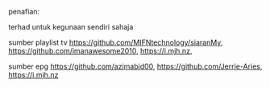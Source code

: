 penafian:

terhad untuk kegunaan sendiri sahaja

sumber playlist tv https://github.com/MIFNtechnology/siaranMy, https://github.com/imanawesome2010, https://i.mjh.nz, 

sumber epg https://github.com/azimabid00, https://github.com/Jerrie-Aries, https://i.mjh.nz

